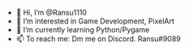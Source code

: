 - 👋 Hi, I’m @Ransu1110
- 👀 I’m interested in Game Development, PixelArt
- 🌱 I’m currently learning Python/Pygame
- 📫 To reach me: Dm me on Discord. Ransu#9089

<!---
Ransu1110/Ransu1110 is a ✨ special ✨ repository because its `README.md` (this file) appears on your GitHub profile.
You can click the Preview link to take a look at your changes.
--->
